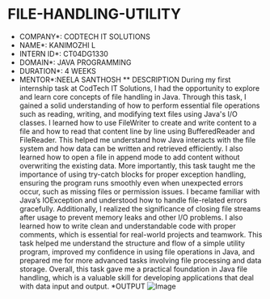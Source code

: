 # FILE-HANDLING-UTILITY
* COMPANY*: CODTECH IT SOLUTIONS
* NAME*: KANIMOZHI L
* INTERN ID*: CT04DG1330
* DOMAIN*: JAVA PROGRAMMING
* DURATION*: 4 WEEKS
* MENTOR*:NEELA SANTHOSH
** DESCRIPTION
  During my first internship task at CodTech IT Solutions, I had the opportunity to explore and learn core concepts of file handling in Java. Through this task, I gained a solid understanding of how to perform essential file operations such as reading, writing, and modifying text files using Java's I/O classes. I learned how to use FileWriter to create and write content to a file and how to read that content line by line using BufferedReader and FileReader. This helped me understand how Java interacts with the file system and how data can be written and retrieved efficiently. I also learned how to open a file in append mode to add content without overwriting the existing data. More importantly, this task taught me the importance of using try-catch blocks for proper exception handling, ensuring the program runs smoothly even when unexpected errors occur, such as missing files or permission issues. I became familiar with Java’s IOException and understood how to handle file-related errors gracefully. Additionally, I realized the significance of closing file streams after usage to prevent memory leaks and other I/O problems. I also learned how to write clean and understandable code with proper comments, which is essential for real-world projects and teamwork. This task helped me understand the structure and flow of a simple utility program, improved my confidence in using file operations in Java, and prepared me for more advanced tasks involving file processing and data storage. Overall, this task gave me a practical foundation in Java file handling, which is a valuable skill for developing applications that deal with data input and output.
  *OUTPUT
  ![Image](https://github.com/user-attachments/assets/d72cb25f-2427-4e11-bc4c-1aafe75d00c3)

